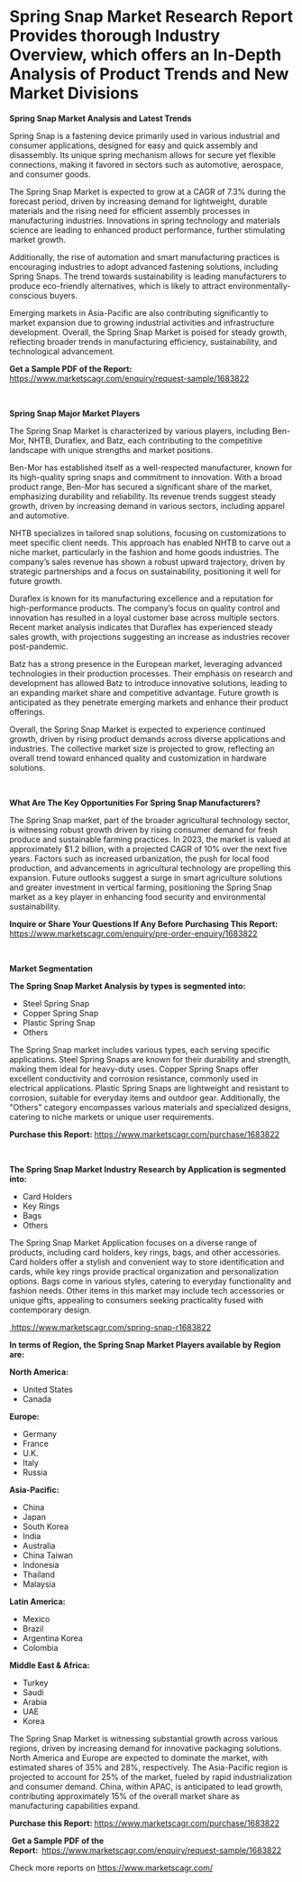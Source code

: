 <p><h1>Spring Snap Market Research Report Provides thorough Industry Overview, which offers an In-Depth Analysis of Product Trends and New Market Divisions</h1></p><p><strong>Spring Snap Market Analysis and Latest Trends</strong></p>
<p><p>Spring Snap is a fastening device primarily used in various industrial and consumer applications, designed for easy and quick assembly and disassembly. Its unique spring mechanism allows for secure yet flexible connections, making it favored in sectors such as automotive, aerospace, and consumer goods. </p><p>The Spring Snap Market is expected to grow at a CAGR of 7.3% during the forecast period, driven by increasing demand for lightweight, durable materials and the rising need for efficient assembly processes in manufacturing industries. Innovations in spring technology and materials science are leading to enhanced product performance, further stimulating market growth. </p><p>Additionally, the rise of automation and smart manufacturing practices is encouraging industries to adopt advanced fastening solutions, including Spring Snaps. The trend towards sustainability is leading manufacturers to produce eco-friendly alternatives, which is likely to attract environmentally-conscious buyers. </p><p>Emerging markets in Asia-Pacific are also contributing significantly to market expansion due to growing industrial activities and infrastructure development. Overall, the Spring Snap Market is poised for steady growth, reflecting broader trends in manufacturing efficiency, sustainability, and technological advancement.</p></p>
<p><strong>Get a Sample PDF of the Report:&nbsp;</strong> <a href="https://www.marketscagr.com/enquiry/request-sample/1683822?utm_campaign=1126&utm_medium=2&utm_source=Github&utm_content=ia&utm_term=30122024&utm_id=spring-snap">https://www.marketscagr.com/enquiry/request-sample/1683822</a></p>
<p>&nbsp;</p>
<p><strong>Spring Snap Major Market Players</strong></p>
<p><p>The Spring Snap Market is characterized by various players, including Ben-Mor, NHTB, Duraflex, and Batz, each contributing to the competitive landscape with unique strengths and market positions.</p><p>Ben-Mor has established itself as a well-respected manufacturer, known for its high-quality spring snaps and commitment to innovation. With a broad product range, Ben-Mor has secured a significant share of the market, emphasizing durability and reliability. Its revenue trends suggest steady growth, driven by increasing demand in various sectors, including apparel and automotive.</p><p>NHTB specializes in tailored snap solutions, focusing on customizations to meet specific client needs. This approach has enabled NHTB to carve out a niche market, particularly in the fashion and home goods industries. The company’s sales revenue has shown a robust upward trajectory, driven by strategic partnerships and a focus on sustainability, positioning it well for future growth.</p><p>Duraflex is known for its manufacturing excellence and a reputation for high-performance products. The company’s focus on quality control and innovation has resulted in a loyal customer base across multiple sectors. Recent market analysis indicates that Duraflex has experienced steady sales growth, with projections suggesting an increase as industries recover post-pandemic.</p><p>Batz has a strong presence in the European market, leveraging advanced technologies in their production processes. Their emphasis on research and development has allowed Batz to introduce innovative solutions, leading to an expanding market share and competitive advantage. Future growth is anticipated as they penetrate emerging markets and enhance their product offerings.</p><p>Overall, the Spring Snap Market is expected to experience continued growth, driven by rising product demands across diverse applications and industries. The collective market size is projected to grow, reflecting an overall trend toward enhanced quality and customization in hardware solutions.</p></p>
<p>&nbsp;</p>
<p><strong>What Are The Key Opportunities For Spring Snap Manufacturers?</strong></p>
<p><p>The Spring Snap market, part of the broader agricultural technology sector, is witnessing robust growth driven by rising consumer demand for fresh produce and sustainable farming practices. In 2023, the market is valued at approximately $1.2 billion, with a projected CAGR of 10% over the next five years. Factors such as increased urbanization, the push for local food production, and advancements in agricultural technology are propelling this expansion. Future outlooks suggest a surge in smart agriculture solutions and greater investment in vertical farming, positioning the Spring Snap market as a key player in enhancing food security and environmental sustainability.</p></p>
<p><strong>Inquire or Share Your Questions If Any Before Purchasing This Report:</strong> <a href="https://www.marketscagr.com/enquiry/pre-order-enquiry/1683822?utm_campaign=1126&utm_medium=2&utm_source=Github&utm_content=ia&utm_term=30122024&utm_id=spring-snap">https://www.marketscagr.com/enquiry/pre-order-enquiry/1683822</a></p>
<p>&nbsp;</p>
<p><strong>Market Segmentation</strong></p>
<p><strong>The Spring Snap Market Analysis by types is segmented into:</strong></p>
<p><ul><li>Steel Spring Snap</li><li>Copper Spring Snap</li><li>Plastic Spring Snap</li><li>Others</li></ul></p>
<p><p>The Spring Snap market includes various types, each serving specific applications. Steel Spring Snaps are known for their durability and strength, making them ideal for heavy-duty uses. Copper Spring Snaps offer excellent conductivity and corrosion resistance, commonly used in electrical applications. Plastic Spring Snaps are lightweight and resistant to corrosion, suitable for everyday items and outdoor gear. Additionally, the "Others" category encompasses various materials and specialized designs, catering to niche markets or unique user requirements.</p></p>
<p><strong>Purchase this Report:&nbsp;</strong><a href="https://www.marketscagr.com/purchase/1683822?utm_campaign=1126&utm_medium=2&utm_source=Github&utm_content=ia&utm_term=30122024&utm_id=spring-snap">https://www.marketscagr.com/purchase/1683822</a></p>
<p>&nbsp;</p>
<p><strong>The Spring Snap Market Industry Research by Application is segmented into:</strong></p>
<p><ul><li>Card Holders</li><li>Key Rings</li><li>Bags</li><li>Others</li></ul></p>
<p><p>The Spring Snap Market Application focuses on a diverse range of products, including card holders, key rings, bags, and other accessories. Card holders offer a stylish and convenient way to store identification and cards, while key rings provide practical organization and personalization options. Bags come in various styles, catering to everyday functionality and fashion needs. Other items in this market may include tech accessories or unique gifts, appealing to consumers seeking practicality fused with contemporary design.</p></p>
<p><a href="https://www.marketscagr.com/spring-snap-r1683822?utm_campaign=1126&utm_medium=2&utm_source=Github&utm_content=ia&utm_term=30122024&utm_id=spring-snap">&nbsp;https://www.marketscagr.com/spring-snap-r1683822</a></p>
<p><strong>In terms of Region, the Spring Snap Market Players available by Region are:</strong></p>
<p>
    <p> <strong> North America: </strong>
        <ul>
            <li>United States</li>
            <li>Canada</li>
        </ul>
        </p> 
    <p> <strong> Europe: </strong>
        <ul>
            <li>Germany</li>
            <li>France</li>
            <li>U.K.</li>
            <li>Italy</li>
            <li>Russia</li>
        </ul>
        </p> 
    <p> <strong> Asia-Pacific: </strong>
        <ul>
            <li>China</li>
            <li>Japan</li>
            <li>South Korea</li>
            <li>India</li>
            <li>Australia</li>
            <li>China Taiwan</li>
            <li>Indonesia</li>
            <li>Thailand</li>
            <li>Malaysia</li>
        </ul>
        </p> 
    <p> <strong> Latin America: </strong>
        <ul>
            <li>Mexico</li>
            <li>Brazil</li>
            <li>Argentina Korea</li>
            <li>Colombia</li>
        </ul>
        </p> 
    <p> <strong> Middle East & Africa: </strong>
        <ul>
            <li>Turkey</li>
            <li>Saudi</li>
            <li>Arabia</li>
            <li>UAE</li>
            <li>Korea</li>
        </ul>
    </p>
    </p>
<p><p>The Spring Snap Market is witnessing substantial growth across various regions, driven by increasing demand for innovative packaging solutions. North America and Europe are expected to dominate the market, with estimated shares of 35% and 28%, respectively. The Asia-Pacific region is projected to account for 25% of the market, fueled by rapid industrialization and consumer demand. China, within APAC, is anticipated to lead growth, contributing approximately 15% of the overall market share as manufacturing capabilities expand.</p></p>
<p><strong>Purchase this Report: </strong><a href="https://www.marketscagr.com/purchase/1683822?utm_campaign=1126&utm_medium=2&utm_source=Github&utm_content=ia&utm_term=30122024&utm_id=spring-snap">https://www.marketscagr.com/purchase/1683822</a></p>
<p>&nbsp;<strong>Get a Sample PDF of the Report:&nbsp;&nbsp;</strong><a href="https://www.marketscagr.com/enquiry/request-sample/1683822?utm_campaign=1126&utm_medium=2&utm_source=Github&utm_content=ia&utm_term=30122024&utm_id=spring-snap">https://www.marketscagr.com/enquiry/request-sample/1683822</a></p>
<p><strong></strong></p>
<p>Check more reports on <a href="https://www.marketscagr.com/?utm_campaign=1126&utm_medium=2&utm_source=Github&utm_content=ia&utm_term=30122024&utm_id=spring-snap">https://www.marketscagr.com/</a></p>